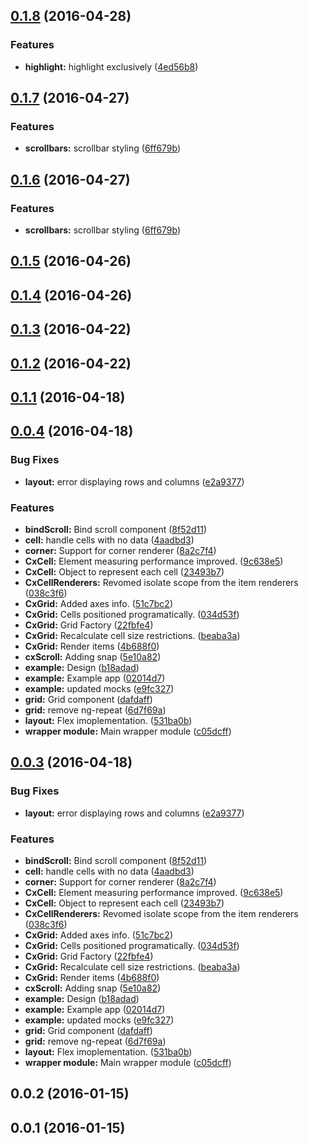 <a name="0.1.8"></a>
## [0.1.8](https://github.com/ef-ctx/ng.cx.grid/compare/v0.1.7...v0.1.8) (2016-04-28)


### Features

* **highlight:** highlight exclusively ([4ed56b8](https://github.com/ef-ctx/ng.cx.grid/commit/4ed56b8))



<a name="0.1.7"></a>
## [0.1.7](https://github.com/ef-ctx/ng.cx.grid/compare/v0.1.5...v0.1.7) (2016-04-27)


### Features

* **scrollbars:** scrollbar styling ([6ff679b](https://github.com/ef-ctx/ng.cx.grid/commit/6ff679b))



<a name="0.1.6"></a>
## [0.1.6](https://github.com/ef-ctx/ng.cx.grid/compare/v0.1.5...v0.1.6) (2016-04-27)


### Features

* **scrollbars:** scrollbar styling ([6ff679b](https://github.com/ef-ctx/ng.cx.grid/commit/6ff679b))



<a name="0.1.5"></a>
## [0.1.5](https://github.com/ef-ctx/ng.cx.grid/compare/v0.1.3...v0.1.5) (2016-04-26)




<a name="0.1.4"></a>
## [0.1.4](https://github.com/ef-ctx/ng.cx.grid/compare/v0.1.3...v0.1.4) (2016-04-26)




<a name="0.1.3"></a>
## [0.1.3](https://github.com/ef-ctx/ng.cx.grid/compare/v0.1.1...v0.1.3) (2016-04-22)




<a name="0.1.2"></a>
## [0.1.2](https://github.com/ef-ctx/ng.cx.grid/compare/v0.1.1...v0.1.2) (2016-04-22)




<a name="0.1.1"></a>
## [0.1.1](https://github.com/ef-ctx/ng.cx.grid/compare/v0.1.0...v0.1.1) (2016-04-18)




<a name="0.0.4"></a>
## [0.0.4](https://github.com/ef-ctx/ng.cx.grid/compare/v0.0.2...v0.0.4) (2016-04-18)


### Bug Fixes

* **layout:** error displaying rows and columns ([e2a9377](https://github.com/ef-ctx/ng.cx.grid/commit/e2a9377))

### Features

* **bindScroll:** Bind scroll component ([8f52d11](https://github.com/ef-ctx/ng.cx.grid/commit/8f52d11))
* **cell:** handle cells with no data ([4aadbd3](https://github.com/ef-ctx/ng.cx.grid/commit/4aadbd3))
* **corner:** Support for corner renderer ([8a2c7f4](https://github.com/ef-ctx/ng.cx.grid/commit/8a2c7f4))
* **CxCell:** Element measuring performance improved. ([9c638e5](https://github.com/ef-ctx/ng.cx.grid/commit/9c638e5))
* **CxCell:** Object to represent each cell ([23493b7](https://github.com/ef-ctx/ng.cx.grid/commit/23493b7))
* **CxCellRenderers:** Revomed isolate scope from the item renderers ([038c3f6](https://github.com/ef-ctx/ng.cx.grid/commit/038c3f6))
* **CxGrid:** Added axes info. ([51c7bc2](https://github.com/ef-ctx/ng.cx.grid/commit/51c7bc2))
* **CxGrid:** Cells positioned programatically. ([034d53f](https://github.com/ef-ctx/ng.cx.grid/commit/034d53f))
* **CxGrid:** Grid Factory ([22fbfe4](https://github.com/ef-ctx/ng.cx.grid/commit/22fbfe4))
* **CxGrid:** Recalculate cell size restrictions. ([beaba3a](https://github.com/ef-ctx/ng.cx.grid/commit/beaba3a))
* **CxGrid:** Render items ([4b688f0](https://github.com/ef-ctx/ng.cx.grid/commit/4b688f0))
* **cxScroll:** Adding snap ([5e10a82](https://github.com/ef-ctx/ng.cx.grid/commit/5e10a82))
* **example:** Design ([b18adad](https://github.com/ef-ctx/ng.cx.grid/commit/b18adad))
* **example:** Example app ([02014d7](https://github.com/ef-ctx/ng.cx.grid/commit/02014d7))
* **example:** updated mocks ([e9fc327](https://github.com/ef-ctx/ng.cx.grid/commit/e9fc327))
* **grid:** Grid component ([dafdaff](https://github.com/ef-ctx/ng.cx.grid/commit/dafdaff))
* **grid:** remove ng-repeat ([6d7f69a](https://github.com/ef-ctx/ng.cx.grid/commit/6d7f69a))
* **layout:** Flex imoplementation. ([531ba0b](https://github.com/ef-ctx/ng.cx.grid/commit/531ba0b))
* **wrapper module:** Main wrapper module ([c05dcff](https://github.com/ef-ctx/ng.cx.grid/commit/c05dcff))



<a name="0.0.3"></a>
## [0.0.3](https://github.com/ef-ctx/ng.cx.grid/compare/v0.0.2...v0.0.3) (2016-04-18)


### Bug Fixes

* **layout:** error displaying rows and columns ([e2a9377](https://github.com/ef-ctx/ng.cx.grid/commit/e2a9377))

### Features

* **bindScroll:** Bind scroll component ([8f52d11](https://github.com/ef-ctx/ng.cx.grid/commit/8f52d11))
* **cell:** handle cells with no data ([4aadbd3](https://github.com/ef-ctx/ng.cx.grid/commit/4aadbd3))
* **corner:** Support for corner renderer ([8a2c7f4](https://github.com/ef-ctx/ng.cx.grid/commit/8a2c7f4))
* **CxCell:** Element measuring performance improved. ([9c638e5](https://github.com/ef-ctx/ng.cx.grid/commit/9c638e5))
* **CxCell:** Object to represent each cell ([23493b7](https://github.com/ef-ctx/ng.cx.grid/commit/23493b7))
* **CxCellRenderers:** Revomed isolate scope from the item renderers ([038c3f6](https://github.com/ef-ctx/ng.cx.grid/commit/038c3f6))
* **CxGrid:** Added axes info. ([51c7bc2](https://github.com/ef-ctx/ng.cx.grid/commit/51c7bc2))
* **CxGrid:** Cells positioned programatically. ([034d53f](https://github.com/ef-ctx/ng.cx.grid/commit/034d53f))
* **CxGrid:** Grid Factory ([22fbfe4](https://github.com/ef-ctx/ng.cx.grid/commit/22fbfe4))
* **CxGrid:** Recalculate cell size restrictions. ([beaba3a](https://github.com/ef-ctx/ng.cx.grid/commit/beaba3a))
* **CxGrid:** Render items ([4b688f0](https://github.com/ef-ctx/ng.cx.grid/commit/4b688f0))
* **cxScroll:** Adding snap ([5e10a82](https://github.com/ef-ctx/ng.cx.grid/commit/5e10a82))
* **example:** Design ([b18adad](https://github.com/ef-ctx/ng.cx.grid/commit/b18adad))
* **example:** Example app ([02014d7](https://github.com/ef-ctx/ng.cx.grid/commit/02014d7))
* **example:** updated mocks ([e9fc327](https://github.com/ef-ctx/ng.cx.grid/commit/e9fc327))
* **grid:** Grid component ([dafdaff](https://github.com/ef-ctx/ng.cx.grid/commit/dafdaff))
* **grid:** remove ng-repeat ([6d7f69a](https://github.com/ef-ctx/ng.cx.grid/commit/6d7f69a))
* **layout:** Flex imoplementation. ([531ba0b](https://github.com/ef-ctx/ng.cx.grid/commit/531ba0b))
* **wrapper module:** Main wrapper module ([c05dcff](https://github.com/ef-ctx/ng.cx.grid/commit/c05dcff))



<a name="0.0.2"></a>
## 0.0.2 (2016-01-15)




<a name="0.0.1"></a>
## 0.0.1 (2016-01-15)




